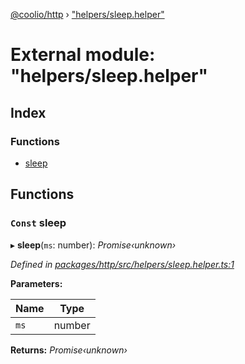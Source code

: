 [@coolio/http](../README.md) › ["helpers/sleep.helper"](_helpers_sleep_helper_.md)

# External module: "helpers/sleep.helper"

## Index

### Functions

* [sleep](_helpers_sleep_helper_.md#const-sleep)

## Functions

### `Const` sleep

▸ **sleep**(`ms`: number): *Promise‹unknown›*

*Defined in [packages/http/src/helpers/sleep.helper.ts:1](https://github.com/headline-1/coolio/blob/32658f8/packages/http/src/helpers/sleep.helper.ts#L1)*

**Parameters:**

Name | Type |
------ | ------ |
`ms` | number |

**Returns:** *Promise‹unknown›*
